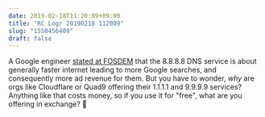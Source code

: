 ```yaml
---
date: 2019-02-18T11:20:09+09:00
title: "RC Logr 20190218 112009"
slug: "1550456409"
draft: false
---
```


A Google engineer [stated at FOSDEM](https://blog.powerdns.com/2019/02/07/the-big-dns-privacy-debate-at-fosdem/) that the 8.8.8.8 DNS service is about generally faster internet leading to more Google searches, and consequently more ad revenue for them. But you have to wonder, _why_ are orgs like Cloudflare or Quad9 offering their 1.1.1.1 and 9.9.9.9 services? Anything like that costs money, so if you use it for "free", what are you offering in exchange? 🧐
